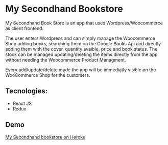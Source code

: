 # My Secondhand Bookstore

My Secondhand Book Store is an app that uses Wordpress/Woocommerce as client frontend.

The user enters Wordpress and can simply manage the Woocommerce Shop adding books, searching them on the Google Books Api and directly adding them with the cover, quantity avaible, price and book status. The stock can be managed updating/deleting the items directly from the app without needing the Woocommerce Product Managment.

Every add/update/delete made the app will be immediatly visible on the WooCommerce Shop for the customers.

## Tecnologies:

- React JS
- Redux

## Demo

[My Secondhand bookstore on Heroku](https://my-second-hand-bookstore.herokuapp.com/)
